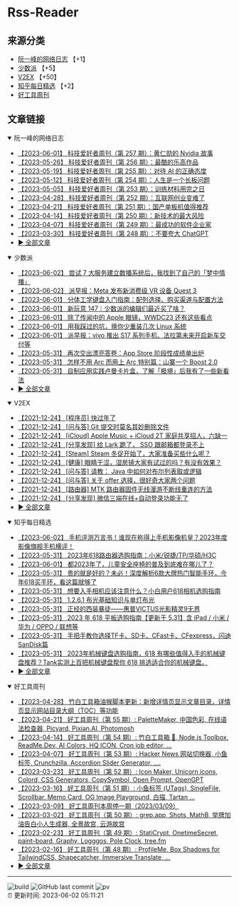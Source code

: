 # Rss-Reader

## 来源分类

* [阮一峰的网络日志](#阮一峰的网络日志) 【+1】
* [少数派](#少数派) 【+5】
* [V2EX](#V2EX) 【+50】
* [知乎每日精选](#知乎每日精选) 【+2】
* [好工具周刊](#好工具周刊)

## 文章链接

<details open>
    <summary id="阮一峰的网络日志">
     阮一峰的网络日志
    </summary>


* [【2023-06-01】 科技爱好者周刊（第 257 期）：黄仁勋的 Nvidia 故事](http://www.ruanyifeng.com/blog/2023/06/weekly-issue-257.html)
* [【2023-05-26】 科技爱好者周刊（第 256 期）：最酷的乐高作品](http://www.ruanyifeng.com/blog/2023/05/weekly-issue-256.html)
* [【2023-05-19】 科技爱好者周刊（第 255 期）：对待 AI 的正确态度](http://www.ruanyifeng.com/blog/2023/05/weekly-issue-255.html)
* [【2023-05-12】 科技爱好者周刊（第 254 期）：人生是一个长板问题](http://www.ruanyifeng.com/blog/2023/05/weekly-issue-254.html)
* [【2023-05-05】 科技爱好者周刊（第 253 期）：训练材料用完之日](http://www.ruanyifeng.com/blog/2023/05/weekly-issue-253.html)
* [【2023-04-28】 科技爱好者周刊（第 252 期）：互联网创业变难了](http://www.ruanyifeng.com/blog/2023/04/weekly-issue-252.html)
* [【2023-04-21】 科技爱好者周刊（第 251 期）：国产单板机值得推荐](http://www.ruanyifeng.com/blog/2023/04/weekly-issue-251.html)
* [【2023-04-14】 科技爱好者周刊（第 250 期）：新技术的最大风险](http://www.ruanyifeng.com/blog/2023/04/weekly-issue-250.html)
* [【2023-04-07】 科技爱好者周刊（第 249 期）：最成功的软件企业家](http://www.ruanyifeng.com/blog/2023/04/weekly-issue-249.html)
* [【2023-03-30】 科技爱好者周刊（第 248 期）：不要夸大 ChatGPT](http://www.ruanyifeng.com/blog/2023/03/weekly-issue-248.html)
* [:arrow_forward: 全部文章](data/阮一峰的网络日志.md)
</details>

<details open>
    <summary id="少数派">
     少数派
    </summary>


* [【2023-06-02】 尝试 7 大服务建立数播系统后，我找到了自己的「梦中情播」](https://sspai.com/post/80051)
* [【2023-06-02】 派早报：Meta 发布新消费级 VR 设备 Quest 3](https://sspai.com/post/80124)
* [【2023-06-01】 分体工学键盘入门指南：配列选择、购买渠道与配置方法](https://sspai.com/prime/story/split-ergo-kbd-brief-intro)
* [【2023-06-01】 新玩意 147｜少数派的编辑们最近买了啥？](https://sspai.com/post/80112)
* [【2023-06-01】 除了传闻中的 Apple 眼镜，WWDC23 还有这些看点](https://sspai.com/post/80107)
* [【2023-06-01】 用我踩过的坑，换你少重装几次 Linux 系统](https://sspai.com/post/80003)
* [【2023-06-01】 派早报：vivo 推出 S17 系列手机、法拉第未来开启新车交付等](https://sspai.com/post/80101)
* [【2023-05-31】 再次交出漂亮答卷：App Store 阶段性成绩单出炉](https://sspai.com/post/80098)
* [【2023-05-31】 怎样不用 Arc 而用上 Arc 特别篇：山寨一个 Boost 2.0](https://sspai.com/prime/story/alternative-to-arc-boost)
* [【2023-05-31】 自制应用实践卢曼卡片盒，了解「极境」后我有了一些新看法](https://sspai.com/post/79895)
* [:arrow_forward: 全部文章](data/少数派.md)
</details>

<details open>
    <summary id="V2EX">
     V2EX
    </summary>


* [【2021-12-24】 [程序员] 快过年了](https://www.v2ex.com/t/824201)
* [【2021-12-24】 [问与答] Git 提交时莫名其妙删除文件](https://www.v2ex.com/t/824200)
* [【2021-12-24】 [iCloud] Apple Music + iCloud 2T 家庭共享招人，六缺一](https://www.v2ex.com/t/824199)
* [【2021-12-24】 [分享发现] 给 Lark 跪了， SSO 跟邮箱都登录不上](https://www.v2ex.com/t/824198)
* [【2021-12-24】 [Steam] Steam 冬促开始了，大家准备买些什么呢？](https://www.v2ex.com/t/824197)
* [【2021-12-24】 [健康] 眼睛干涩，湿房镜大家有试过的吗？有没有效果？](https://www.v2ex.com/t/824196)
* [【2021-12-24】 [问与答] 请教： Java 中如何对布尔列表取或逻辑](https://www.v2ex.com/t/824194)
* [【2021-12-24】 [问与答] 关于 offer 选择，很好奇大家两个问题](https://www.v2ex.com/t/824192)
* [【2021-12-24】 [路由器] MTK 路由器固件无线漫游不断线重连的方法](https://www.v2ex.com/t/824191)
* [【2021-12-24】 [分享发现] 微信三端在线+自动登录功能无了](https://www.v2ex.com/t/824190)
* [:arrow_forward: 全部文章](data/V2EX.md)
</details>

<details open>
    <summary id="知乎每日精选">
     知乎每日精选
    </summary>


* [【2023-06-02】 手机评测万言书！谁现在称得上手机影像机皇？2023年度影像旗舰手机横评！](http://zhuanlan.zhihu.com/p/633989739?utm_campaign=rss&utm_medium=rss&utm_source=rss&utm_content=title)
* [【2023-05-31】 2023年618路由器选购指南：小米/锐捷/TP/华硕/H3C](http://zhuanlan.zhihu.com/p/633461586?utm_campaign=rss&utm_medium=rss&utm_source=rss&utm_content=title)
* [【2023-06-01】 都2023年了，儿童安全座椅的普及到底难在哪儿了？](http://www.zhihu.com/question/601654273/answer/3053886182?utm_campaign=rss&utm_medium=rss&utm_source=rss&utm_content=title)
* [【2023-05-31】 贵的就是好的？未必！深度解析6款大牌热门智能手环，今年618买手环，看这篇就够了](http://zhuanlan.zhihu.com/p/633722845?utm_campaign=rss&utm_medium=rss&utm_source=rss&utm_content=title)
* [【2023-05-31】 想要入手相机应该注意什么？小白用户618相机选购指南](http://zhuanlan.zhihu.com/p/633655092?utm_campaign=rss&utm_medium=rss&utm_source=rss&utm_content=title)
* [【2023-05-31】 1.2.6.1 布光基础知识与单灯布光](http://zhuanlan.zhihu.com/p/633688117?utm_campaign=rss&utm_medium=rss&utm_source=rss&utm_content=title)
* [【2023-05-31】 正经的西装暴徒——惠普VICTUS光影精灵9无界](http://zhuanlan.zhihu.com/p/633718358?utm_campaign=rss&utm_medium=rss&utm_source=rss&utm_content=title)
* [【2023-05-31】 2023 年 618 平板选购指南【更新于 5.31】含 iPad / 小米 / 华为 / OPPO / 联想等](http://zhuanlan.zhihu.com/p/633714867?utm_campaign=rss&utm_medium=rss&utm_source=rss&utm_content=title)
* [【2023-05-31】 手把手教你选择TF卡、SD卡、CFast卡、CFexpress，闪迪 SanDisk篇](http://zhuanlan.zhihu.com/p/633621838?utm_campaign=rss&utm_medium=rss&utm_source=rss&utm_content=title)
* [【2023-05-31】 2023年机械键盘选购指南，618 有哪些值得入手的机械键盘推荐？Tank实测上百把机械键盘帮你 618 挑选适合你的机械键盘。](http://zhuanlan.zhihu.com/p/633381753?utm_campaign=rss&utm_medium=rss&utm_source=rss&utm_content=title)
* [:arrow_forward: 全部文章](data/知乎每日精选.md)
</details>

<details open>
    <summary id="好工具周刊">
     好工具周刊
    </summary>


* [【2023-04-28】 竹白工具箱油猴脚本更新：新增详情页显示文章目录，详情页显示网站目录大纲（TOC）等功能](https://bestxtools.zhubai.love/posts/2263527393547292672)
* [【2023-04-21】 好工具周刊（第 55 期）: PaletteMaker, 中国色彩, 在线语法检查器, Picyard, Pixian.AI, Photomosh](https://bestxtools.zhubai.love/posts/2260993907208835072)
* [【2023-04-14】 好工具周刊（第 54 期）: 竹白工具箱 🧰, Node.js Toolbox, ReadMe.Dev, AI Colors, HQ ICON, Cron job editor, ...](https://bestxtools.zhubai.love/posts/2258541502231805952)
* [【2023-04-07】 好工具周刊（第 53 期）: Hacker News 网站切换器, 小鱼标签, Crunchzilla, Accordion Slider Generator, ....](https://bestxtools.zhubai.love/posts/2255931383602020352)
* [【2023-03-23】 好工具周刊（第 52 期）: Icon Maker, Unicorn icons, Colord, CSS Generators, CopySymbol, Open Prompt, OpenGPT](https://bestxtools.zhubai.love/posts/2250649351762280448)
* [【2023-03-16】 好工具周刊（第 51 期）: 小鱼标签 (UTags), SingleFile, Scrollbar, Memo Card, OG Image Playground, 白描, Tartan ...](https://bestxtools.zhubai.love/posts/2248101999973670912)
* [【2023-03-09】 好工具周刊本周停一期（2023/03/09）](https://bestxtools.zhubai.love/posts/2245516916011892736)
* [【2023-03-02】 好工具周刊（第 50 期）: grep.app, Shots, MathB, 举牌加油告白小人生成器, 全景故宫, 云游故宫](https://bestxtools.zhubai.love/posts/2243018555094687744)
* [【2023-02-23】 好工具周刊（第 49 期）: StatiCrypt, OnetimeSecret, paint-board, Graphy, Logggos, Pole Clock, tree.fm](https://bestxtools.zhubai.love/posts/2240480765706440704)
* [【2023-02-16】 好工具周刊（第 48 期）: ProfileMe, Box Shadows for TailwindCSS, Shapecatcher, Immersive Translate, ...](https://bestxtools.zhubai.love/posts/2237946902123864064)
* [:arrow_forward: 全部文章](data/好工具周刊.md)
</details>


---

![build](https://github.com/LikaiLee/rss-reader/workflows/rss%20reader/badge.svg)
![GitHub last commit](https://img.shields.io/github/last-commit/likailee/rss-reader)
![pv](https://pageview.vercel.app/?github_user=likailee) <br>
:alarm_clock: 更新时间: 2023-06-02 05:11:21